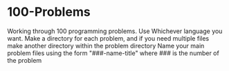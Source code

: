 # 100-Problems

Working through 100 programming problems.
Use Whichever language you want.
Make a directory for each problem, and if you need multiple files make another directory within the problem directory
Name your main problem files using the form "###-name-title" where ### is the number of the problem
